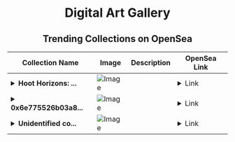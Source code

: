 <div align="center">

# Digital Art Gallery

## Trending Collections on OpenSea

| Collection Name                       | Image                                                                                     | Description                       | OpenSea Link                                                                                          |
|---------------------------------------|-------------------------------------------------------------------------------------------|-----------------------------------|--------------------------------------------------------------------------------------------------------|
| **<details><summary>Hoot Horizons: ...</summary>Hoot Horizons: Global Guardians</details>** | ![Image](https://i.seadn.io/s/raw/files/94ff0e7d8ca95f0ee1814c2706398158.jpg?w=500&auto=format?w=200&auto=format) |  | <details><summary>Link</summary>[Hoot Horizons: Global Guardians](https://opensea.io/collection/hoot-horizons-global-guardians)</details> |
| **<details><summary>0x6e775526b03a8...</summary>0x6e775526b03a83d40e11d04d162b9c01c31279fc</details>** | ![Image](https://i.seadn.io/s/raw/files/0120dbe70465f91ae019e541cba50a56.jpg?w=500&auto=format?w=200&auto=format) |  | <details><summary>Link</summary>[0x6e775526b03a83d40e11d04d162b9c01c31279fc](https://opensea.io/collection/0x6e775526b03a83d40e11d04d162b9c01c31279fc)</details> |
| **<details><summary>Unidentified co...</summary>Unidentified contract e3a2974a-3be3-43ba-a13e-6fcdabdee3dd</details>** | ![Image](https://i.seadn.io/s/raw/files/a837708742ad8afcb35eb60ba787976d.jpg?w=500&auto=format?w=200&auto=format) |  | <details><summary>Link</summary>[Unidentified contract e3a2974a-3be3-43ba-a13e-6fcdabdee3dd](https://opensea.io/collection/unidentified-contract-e3a2974a-3be3-43ba-a13e-6fcd)</details> |

</div>